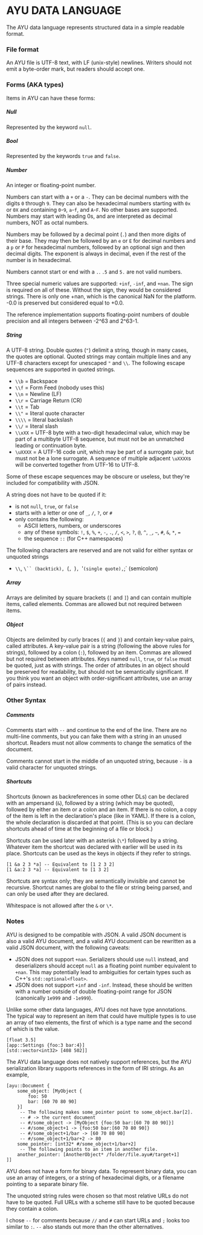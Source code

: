 AYU DATA LANGUAGE
=================

The AYU data language represents structured data in a simple readable format.

### File format

An AYU file is UTF-8 text, with LF (unix-style) newlines.  Writers should not
emit a byte-order mark, but readers should accept one.

### Forms (AKA types)

Items in AYU can have these forms:

##### Null

Represented by the keyword `null`.

##### Bool

Represented by the keywords `true` and `false`.

##### Number

An integer or floating-point number.

Numbers can start with a `+` or a `-`.  They can be decimal numbers with the
digits `0` through `9`.  They can also be hexadecimal numbers starting with `0x`
or `0X` and containing `0`-`9`, `a`-`f`, and `A`-`F`.  No other bases are
supported.  Numbers may start with leading 0s, and are interpreted as decimal
numbers, NOT as octal numbers.

Numbers may be followed by a decimal point (`.`) and then more digits of their
base.  They may then be followed by an `e` or `E` for decimal numbers and a `p`
or `P` for hexadecimal numbers, followed by an optional sign and then decimal
digits.  The exponent is always in decimal, even if the rest of the number is in
hexadecimal.

Numbers cannot start or end with a `.`.  `.5` and `5.` are not valid numbers.

Three special numeric values are supported: `+inf`, `-inf`, and `+nan`.  The
sign is required on all of these.  Without the sign, they would be considered
strings.  There is only one +nan, which is the canonical NaN for the platform.
-0.0 is preserved but considered equal to +0.0.

The reference implementation supports floating-point numbers of double precision
and all integers between -2^63 and 2^63-1.

##### String

A UTF-8 string.  Double quotes (`"`) delimit a string, though in many cases, the
quotes are optional.  Quoted strings may contain multiple lines and any UTF-8
characters except for unescaped `"` and `\\`.  The following escape sequences
are supported in quoted strings.
- `\\b` = Backspace
- `\\f` = Form Feed (nobody uses this)
- `\\n` = Newline (LF)
- `\\r` = Carriage Return (CR)
- `\\t` = Tab
- `\\"` = literal quote character
- `\\\\` = literal backslash
- `\\/` = literal slash
- `\\xXX` = UTF-8 byte with a two-digit hexadecimal value, which may be part of
  a multibyte UTF-8 sequence, but must not be an unmatched leading or
  continuation byte.
- `\uXXXX` = A UTF-16 code unit, which may be part of a surrogate pair, but
  must not be a lone surrogate.  A sequence of multiple adjacent `\uXXXX`s will
  be converted together from UTF-16 to UTF-8.

Some of these escape sequences may be obscure or useless, but they're included
for compatibility with JSON.

A string does not have to be quoted if it:
- is not `null`, `true`, or `false`
- starts with a letter or one of `_`, `/`, `?`, or `#`
- only contains the following:
    - ASCII letters, numbers, or underscores
    - any of these symbols: `!`, `$`, `%`, `+`, `-`, `.`, `/`, `<`, `>`, `?`, `@`,
      `^`, `_`, `~`, `#`, `&`, `*`, `=`
    - the sequence `::` (for C++ namespaces)

The following characters are reserved and are not valid for either syntax or
unquoted strings
- `\\`, `\`` (backtick), `(`, `)`, `'` (single quote), `;` (semicolon)

##### Array

Arrays are delimited by square brackets (`[` and `]`) and can contain multiple
items, called elements.  Commas are allowed but not required between items.

##### Object

Objects are delimited by curly braces (`{` and `}`) and contain key-value pairs,
called attributes.  A key-value pair is a string (following the above rules for
strings), followed by a colon (`:`), followed by an item.  Commas are allowed
but not required between attributes.  Keys named `null`, `true`, or `false` must
be quoted, just as with strings.  The order of attributes in an object should be
preserved for readability, but should not be semantically significant.  If you
think you want an object with order-significant attributes, use an array of
pairs instead.

### Other Syntax

##### Comments

Comments start with `--` and continue to the end of the line.  There are no
multi-line comments, but you can fake them with a string in an unused shortcut.
Readers must not allow comments to change the sematics of the document.

Comments cannot start in the middle of an unquoted string, because `-` is a
valid character for unquoted strings.

##### Shortcuts

Shortcuts (known as backreferences in some other DLs) can be declared with an
ampersand (`&`), followed by a string (which may be quoted), followed by either
an item or a colon and an item.  If there is no colon, a copy of the item is
left in the declaration's place (like in YAML).  If there is a colon, the whole
declaration is discarded at that point.  (This is so you can declare shortcuts
ahead of time at the beginning of a file or block.)

Shortcuts can be used later with an asterisk (`\*`) followed by a string.
Whatever item the shortcut was declared with earlier will be used in its
place.  Shortcuts can be used as the keys in objects if they refer to strings.
```
[1 &a 2 3 *a] -- Equivalent to [1 2 3 2]
[1 &a:2 3 *a] -- Equivalent to [1 3 2]
```

Shortcuts are syntax only; they are semantically invisible and cannot be
recursive.  Shortcut names are global to the file or string being parsed, and
can only be used after they are declared.

Whitespace is not allowed after the `&` or `\*`.

### Notes

AYU is designed to be compatible with JSON.  A valid JSON document is also a
valid AYU document, and a valid AYU document can be rewritten as a valid JSON
document, with the following caveats:
- JSON does not support `+nan`.  Serializers should use `null` instead, and
  deserializers should accept `null` as a floating point number equivalent
  to `+nan`.  This may potentially lead to ambiguities for certain types such as
  C++'s `std::optional<float>`.
- JSON does not support `+inf` and `-inf`.  Instead, these should be written
  with a number outside of double floating-point range for JSON (canonically
  `1e999` and `-1e999`).

Unlike some other data languages, AYU does not have type annotations.  The
typical way to represent an item that could have multiple types is to use an
array of two elements, the first of which is a type name and the second of which
is the value.
```
[float 3.5]
[app::Settings {foo:3 bar:4}]
[std::vector<int32> [408 502]]
```

The AYU data language does not natively support references, but the AYU
serialization library supports references in the form of IRI strings.  As an
example,
```
[ayu::Document {
    some_object: [MyObject {
        foo: 50
        bar: [60 70 80 90]
    }]
     -- The following makes some_pointer point to some_object.bar[2].
     -- # -> the current document
     -- #/some_object -> [MyObject {foo:50 bar:[60 70 80 90]}]
     -- #/some_object+1 -> {foo:50 bar:[60 70 80 90]}
     -- #/some_object+1/bar -> [60 70 80 90]
     -- #/some_object+1/bar+2 -> 80
    some_pointer: [int32* #/some_object+1/bar+2]
     -- The following points to an item in another file.
    another_pointer: [AnotherObject* /folder/file.ayu#/target+1]
]]
```

AYU does not have a form for binary data.  To represent binary data, you can use
an array of integers, or a string of hexadecimal digits, or a filename pointing
to a separate binary file.

The unquoted string rules were chosen so that most relative URLs do not have to
be quoted.  Full URLs with a scheme still have to be quoted because they contain
a colon.

I chose `--` for comments because `//` and `#` can start URLs and `;` looks too
similar to `:`.  `--` also stands out more than the other alternatives.
